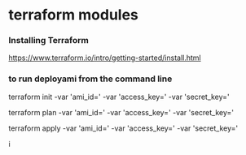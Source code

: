 # terraform modules

### Installing Terraform

https://www.terraform.io/intro/getting-started/install.html

### to run deployami from the command line


terraform init  -var 'ami_id=<your ami>' -var 'access_key=<your aws key>' -var 'secret_key=<your aws secret key>' <p> <path-to-module> </p>
terraform plan  -var 'ami_id=<Your ami>' -var 'access_key=<your aws key>' -var 'secret_key=<your aws secret key>' <p> <path-to-module> </p>
terraform apply  -var 'ami_id=<Your ami>' -var 'access_key=<your aws key>' -var 'secret_key=<your aws secret key>' <p>i <path-to-module> </p>


